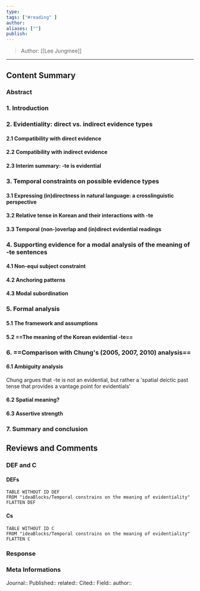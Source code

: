 ```yaml
---
type: 
tags: ["#reading" ]
author: 
aliases: [""]
publish: 
---
```

> Author: [[Lee Jungmee]]
---
## Content Summary
### Abstract
### 1. Introduction
### 2. Evidentiality: direct vs. indirect evidence types
#### 2.1 Compatibility with direct evidence
#### 2.2 Compatibility with indirect evidence
#### 2.3 Interim summary: -te is evidential
### 3. Temporal constraints on possible evidence types
#### 3.1 Expressing (in)directness in natural language: a crosslinguistic perspective
#### 3.2 Relative tense in Korean and their interactions with -te
#### 3.3 Temporal (non-)overlap and (in)direct evidential readings
### 4. Supporting evidence for a modal analysis of the meaning of -te sentences
#### 4.1 Non-equi subject constraint
#### 4.2 Anchoring patterns
#### 4.3 Modal subordination
### 5. Formal analysis
#### 5.1 The framework and assumptions
#### 5.2 ==The meaning of the Korean evidential -te==
### 6. ==Comparison with Chung's (2005, 2007, 2010) analysis==
#### 6.1 Ambiguity analysis
Chung argues that -te is not an evidential, but rather a 'spatial deictic past tense that provides a vantage point for evidentials'
#### 6.2 Spatial meaning?
#### 6.3 Assertive strength
### 7. Summary and conclusion

## Reviews and Comments
### DEF and C
#### DEFs
```dataview 
TABLE WITHOUT ID DEF
FROM "ideaBlocks/Temporal constrains on the meaning of evidentiality"
FLATTEN DEF
```
#### Cs
```dataview 
TABLE WITHOUT ID C
FROM "ideaBlocks/Temporal constrains on the meaning of evidentiality"
FLATTEN C
```
### Response 
### Meta Informations
Journal:: 
Published:: 
related:: 
Cited:: 
Field:: 
author:: 



